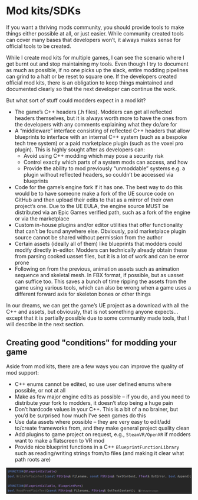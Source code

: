 # Mod kits/SDKs
If you want a thriving mods community, you should provide tools to make things either possible at all, or just easier. While community created tools can cover many bases that developers won’t, it always makes sense for official tools to be created. 

While I create mod kits for multiple games, I can see the scenario where I get burnt out and stop maintaining my tools. Even though I try to document as much as possible, if no one picks up the slack, entire modding pipelines can grind to a halt or be reset to square one. If the developers created official mod kits, there is an obligation to keep things maintained and documented clearly so that the next developer can continue the work.

But what sort of stuff could modders expect in a mod kit?
- The game’s C++ headers (.h files). Modders can get all reflected headers themselves, but it is always worth more to have the ones from the developers with any comments explaining what they do/are for
- A “middleware” interface consisting of reflected C++ headers that allow blueprints to interface with an internal C++ system (such as a bespoke tech tree system) or a paid marketplace plugin (such as the voxel pro plugin). This is highly sought after as developers can:
    - Avoid using C++ modding which may pose a security risk
    - Control exactly which parts of a system mods can access, and how
    - Provide the ability to mod previously “unmoddable” systems e.g. a plugin without reflected headers, so couldn’t be accessed via blueprints
- Code for the game’s engine fork if it has one. The best way to do this would be to have someone make a fork of the UE source code on GitHub and then upload their edits to that as a mirror of their own project’s one. Due to the UE EULA, the engine source MUST be distributed via an Epic Games verified path, such as a fork of the engine or via the marketplace
- Custom in-house plugins and/or editor utilities that offer functionality that can’t be found anywhere else. Obviously, paid marketplace plugin source cannot be shared without permission from the author
- Certain assets (ideally all of them) like blueprints that modders could modify directly in-editor. Modders can technically already obtain these from parsing cooked uasset files, but it is a lot of work and can be error prone
- Following on from the previous, animation assets such as animation sequence and skeletal mesh. In FBX format, if possible, but as uasset can suffice too. This saves a bunch of time ripping the assets from the game using various tools, which can also be wrong when a game uses a different forward axis for skeleton bones or other things 

In our dreams, we can get the game’s UE project as a download with all the C++ and assets, but obviously, that is not something anyone expects... except that it is partially possible due to some community made tools, that I will describe in the next section.

## Creating good "conditions" for modding your game
Aside from mod kits, there are a few ways you can improve the quality of mod support:
- C++ enums cannot be edited, so use user defined enums where possible, or not at all
- Make as few major engine edits as possible – if you do, and you need to distribute your fork to modders, it doesn’t stop being a huge pain
- Don’t hardcode values in your C++. This is a bit of a no brainer, but you’d be surprised how much I’ve seen games do this
- Use data assets where possible – they are very easy to edit/add to/create frameworks from, and they make general project quality clean
- Add plugins to game project on request, e.g., `SteamVR/OpenXR` if modders want to make a flatscreen to VR mod
- Provide nice blueprint functions in a C++ `BlueprintFunctionLibrary` such as reading/writing strings from/to files (and making it clear what path roots are)

[![File I/O](../Images/NiceFunctions.png)]()